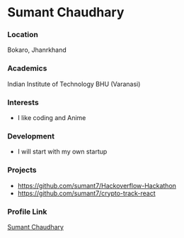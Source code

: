 # Sumant Chaudhary

### Location

Bokaro, Jhanrkhand

### Academics

Indian Institute of Technology BHU (Varanasi)

### Interests

- I like coding and Anime

### Development

- I will start with my own startup

### Projects

- https://github.com/sumant7/Hackoverflow-Hackathon
- https://github.com/sumant7/crypto-track-react

### Profile Link

[Sumant Chaudhary](https://github.com/sumant7)